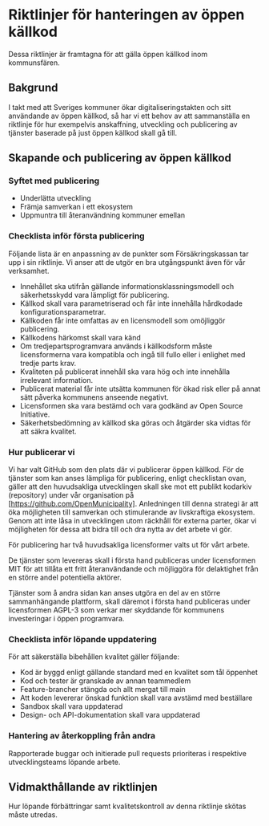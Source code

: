 # Riktlinjer för hanteringen av öppen källkod

Dessa riktlinjer är framtagna för att gälla öppen källkod inom kommunsfären.

## Bakgrund

I takt med att Sveriges kommuner ökar digitaliseringstakten och sitt användande av öppen källkod, så har vi ett behov av att sammanställa en riktlinje för hur exempelvis anskaffning, utveckling och publicering av tjänster baserade på just öppen källkod skall gå till.

## Skapande och publicering av öppen källkod

### Syftet med publicering

* Underlätta utveckling 
* Främja samverkan i ett ekosystem
* Uppmuntra till återanvändning kommuner emellan

### Checklista inför första publicering

Följande lista är en anpassning av de punkter som Försäkringskassan tar upp i sin riktlinje. Vi anser att de utgör en bra utgångspunkt även för vår verksamhet.

* Innehållet ska utifrån gällande informationsklassningsmodell och säkerhetsskydd vara lämpligt för publicering.
* Källkod skall vara parametriserad och får inte innehålla hårdkodade konfigurationsparametrar.
* Källkoden får inte omfattas av en licensmodell som omöjliggör publicering.
* Källkodens härkomst skall vara känd
* Om tredjepartsprogramvara används i källkodsform måste licensformerna vara kompatibla och ingå till fullo eller i enlighet med tredje parts krav.
* Kvaliteten på publicerat innehåll ska vara hög och inte innehålla irrelevant information.
* Publicerat material får inte utsätta kommunen för ökad risk eller på annat sätt påverka kommunens anseende negativt.
* Licensformen ska vara bestämd och vara godkänd av Open Source Initiative.
* Säkerhetsbedömning av källkod ska göras och åtgärder ska vidtas för att säkra kvalitet.

### Hur publicerar vi

Vi har valt GitHub som den plats där vi publicerar öppen källkod. För de tjänster som kan anses lämpliga för publicering, enligt checklistan ovan, gäller att den huvudsakliga utvecklingen skall ske mot ett publikt kodarkiv (repository) under vår organisation på [https://github.com/OpenMunicipality]. Anledningen till denna strategi är att öka möjligheten till samverkan och stimulerande av livskraftiga ekosystem. Genom att inte låsa in utvecklingen utom räckhåll för externa parter, ökar vi möjligheten för dessa att bidra till och dra nytta av det arbete vi gör.

För publicering har två huvudsakliga licensformer valts ut för vårt arbete.

De tjänster som levereras skall i första hand publiceras under licensformen MIT för att tillåta ett fritt återanvändande och möjliggöra för delaktighet från en större andel potentiella aktörer.

Tjänster som å andra sidan kan anses utgöra en del av en större sammanhängande plattform, skall däremot i första hand publiceras under licensformen AGPL-3 som verkar mer skyddande för kommunens investeringar i öppen programvara.

### Checklista inför löpande uppdatering

För att säkerställa bibehållen kvalitet gäller följande:
* Kod är byggd enligt gällande standard med en kvalitet som tål öppenhet
* Kod och tester är granskade av annan teammedlem
* Feature-brancher stängda och allt mergat till main
* Att koden levererar önskad funktion skall vara avstämd med beställare
* Sandbox skall vara uppdaterad
* Design- och API-dokumentation skall vara uppdaterad

### Hantering av återkoppling från andra

Rapporterade buggar och initierade pull requests prioriteras i respektive utvecklingsteams löpande arbete.

## Vidmakthållande av riktlinjen

Hur löpande förbättringar samt kvalitetskontroll av denna riktlinje skötas måste utredas.

